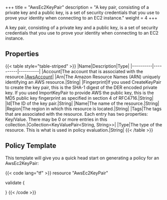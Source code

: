 +++
title = "AwsEc2KeyPair"
description = "A key pair, consisting of a private key and a public key, is a set of security credentials that you use to prove your identity when connecting to an EC2 instance."
weight = 4
+++

A key pair, consisting of a private key and a public key, is a set of security credentials that you use to prove your identity when connecting to an EC2 instance.

## Properties
{{< table style="table-striped" >}}
|Name|Description|Type|
|----------|----------|----------|
|Account|The account that is associated with the resource.|[AwsAccount](/docs/aws/resources/awsaccount/)|
|Arn|The Amazon Resource Names (ARN) uniquely identifying an AWS resource.|String|
|Fingerprint|If you used CreateKeyPair to create the key pair, this is the SHA-1 digest of the DER encoded private key. If you used ImportKeyPair to provide AWS the public key, this is the MD5 public key fingerprint as specified in section 4 of RFC4716.|String|
|Id|The ID of the key pair.|String|
|Name|The name of the resource.|String|
|Region|The region in which this resource is located.|String|
|Tags|The tags that are associated with the resource. Each entry has two properties: Key/Value. There may be 0 or more entries in this collection.|Collection\<KeyValuePair<String, String>>|
|Type|The type of the resource. This is what is used in policy evaluation.|String|
{{< /table >}}

## Policy Template
This template will give you a quick head start on generating a policy for an AwsEc2KeyPair:

{{< code lang="tf" >}}
resource "AwsEc2KeyPair"

validate {

}
{{< /code >}}
